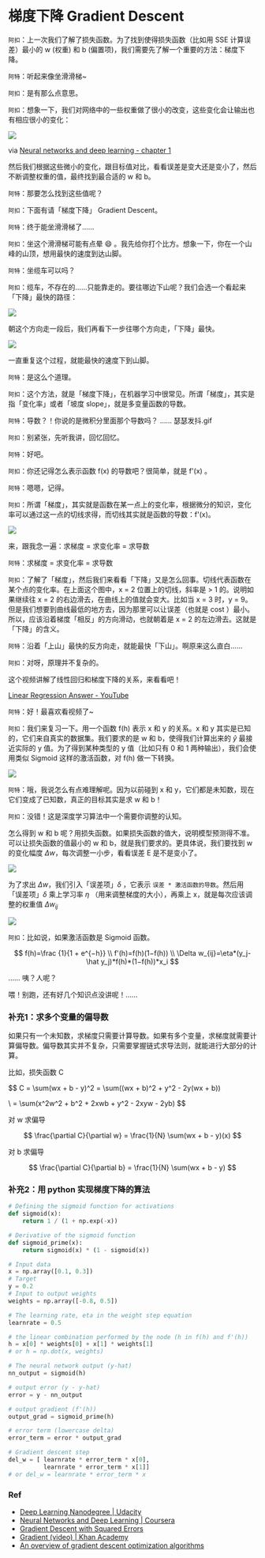 # 梯度下降 Gradient Descent

``阿扣``：上一次我们了解了损失函数。为了找到使得损失函数（比如用 SSE 计算误差）最小的 w (权重) 和 b (偏置项)，我们需要先了解一个重要的方法：梯度下降。

``阿特``：听起来像坐滑滑梯~

``阿扣``：是有那么点意思。

``阿扣``：想象一下，我们对网络中的一些权重做了很小的改变，这些变化会让输出也有相应很小的变化：

![](http://neuralnetworksanddeeplearning.com/images/tikz8.png)

via [Neural networks and deep learning - chapter 1](http://neuralnetworksanddeeplearning.com/chap1.html)

然后我们根据这些微小的变化，跟目标值对比，看看误差是变大还是变小了，然后不断调整权重的值，最终找到最合适的 w 和 b。

``阿特``：那要怎么找到这些值呢？

``阿扣``：下面有请「梯度下降」 Gradient Descent。

``阿特``：终于能坐滑滑梯了……

``阿扣``：坐这个滑滑梯可能有点晕 😄 。我先给你打个比方。想象一下，你在一个山峰的山顶，想用最快的速度到达山脚。

``阿特``：坐缆车可以吗？

``阿扣``：缆车，不存在的……只能靠走的。要往哪边下山呢？我们会选一个看起来「下降」最快的路径：

![](http://7xjpra.com1.z0.glb.clouddn.com/Gradient%20Descent-i1.png)

朝这个方向走一段后，我们再看下一步往哪个方向走，「下降」最快。

![](http://7xjpra.com1.z0.glb.clouddn.com/Gradient%20Descent-i2.png)

一直重复这个过程，就能最快的速度下到山脚。

``阿特``：是这么个道理。

``阿扣``：这个方法，就是「梯度下降」，在机器学习中很常见。所谓「梯度」，其实是指「变化率」或者「坡度 slope」，就是多变量函数的导数。

``阿特``：导数？！你说的是微积分里面那个导数吗？ …… 瑟瑟发抖.gif

``阿扣``：别紧张，先听我讲，回忆回忆。

``阿特``：好吧。

``阿扣``：你还记得怎么表示函数 f(x) 的导数吧？很简单，就是 f'(x) 。

``阿特``：嗯嗯，记得。

``阿扣``：所谓「梯度」，其实就是函数在某一点上的变化率，根据微分的知识，变化率可以通过这一点的切线求得，而切线其实就是函数的导数：f'(x)。

![](http://7xjpra.com1.z0.glb.clouddn.com/derivative-example.png)

来，跟我念一遍：求梯度 = 求变化率 = 求导数

``阿特``：求梯度 = 求变化率 = 求导数

``阿扣``：了解了「梯度」，然后我们来看看「下降」又是怎么回事。切线代表函数在某个点的变化率。在上面这个图中，x = 2 位置上的切线，斜率是 > 1 的。说明如果继续往 x = 2 的右边滑去，在曲线上的值就会变大。比如当 x = 3 时，y = 9。但是我们想要到曲线最低的地方去，因为那里可以让误差（也就是 cost ）最小。所以，应该沿着梯度「相反」的方向滑动，也就朝着是 x = 2 的左边滑去。这就是「下降」的含义。

``阿特``：沿着「上山」最快的反方向走，就能最快「下山」。啊原来这么直白……

``阿扣``：对呀，原理并不复杂的。

这个视频讲解了线性回归和梯度下降的关系，来看看吧！

[Linear Regression Answer - YouTube](https://www.youtube.com/watch?time_continue=194&v=L5QBqYDNJn0)

``阿特``：好！最喜欢看视频了~

``阿扣``：我们来复习一下。用一个函数 f(h) 表示 x 和 y 的关系。x 和 y 其实是已知的，它们来自真实的数据集。我们要求的是 w 和 b，使得我们计算出来的 $\hat y$ 最接近实际的 y 值。为了得到某种类型的 y 值（比如只有 0 和 1 两种输出），我们会使用类似 Sigmoid 这样的激活函数，对 f(h) 做一下转换。

![](http://7xjpra.com1.z0.glb.clouddn.com/simpleNN.png)

``阿特``：哦，我说怎么有点难理解呢。因为以前碰到 x 和 y，它们都是未知数，现在它们变成了已知数，真正的目标其实是求 w 和 b！

``阿扣``：没错！这是深度学习算法中一个需要你调整的认知。

怎么得到 w 和 b 呢？用损失函数。如果损失函数的值大，说明模型预测得不准。可以让损失函数的值最小的 w 和 b，就是我们要求的。更具体说，我们要找到 w 的变化幅度 $\Delta w$，每次调整一小步，看看误差 E 是不是变小了。

![](http://7xjpra.com1.z0.glb.clouddn.com/Gradient%20Descent-i3.png)

为了求出 $\Delta w$，我们引入「误差项」$\delta$ ，它表示 ``误差 * 激活函数的导数``。然后用「误差项」$\delta$ 乘上学习率 $\eta$ （用来调整梯度的大小），再乘上 x，就是每次应该调整的权重值 $\Delta w_{ij}$

![](http://7xjpra.com1.z0.glb.clouddn.com/WX20171127-154242@2x.png)

``阿扣``：比如说，如果激活函数是 Sigmoid 函数。

$$ f(h)=\frac {1}{1 + e^{−h}}
\\
f'(h)=f(h)(1−f(h))
\\
\Delta w_{ij}=\eta*(y_j-\hat y_j)*f(h)*(1−f(h))*x_i $$

…… 咦？人呢？

喂！别跑，还有好几个知识点没讲呢！……

### 补充1：求多个变量的偏导数

如果只有一个未知数，求梯度只需要计算导数。如果有多个变量，求梯度就需要计算偏导数。偏导数其实并不复杂，只需要掌握链式求导法则，就能进行大部分的计算。

比如，损失函数 C

$$ C = \sum(wx + b - y)^2 = \sum((wx + b)^2 + y^2 - 2y(wx + b))

\\ = \sum(x^2w^2 + b^2 + 2xwb + y^2 - 2xyw - 2yb) $$

对 w 求偏导

$$ \frac{\partial C}{\partial w} = \frac{1}{N} \sum(wx + b - y)(x) $$

对 b 求偏导

$$ \frac{\partial C}{\partial b} = \frac{1}{N} \sum(wx + b - y) $$

### 补充2：用 python 实现梯度下降的算法

```python
# Defining the sigmoid function for activations
def sigmoid(x):
    return 1 / (1 + np.exp(-x))

# Derivative of the sigmoid function
def sigmoid_prime(x):
    return sigmoid(x) * (1 - sigmoid(x))

# Input data
x = np.array([0.1, 0.3])
# Target
y = 0.2
# Input to output weights
weights = np.array([-0.8, 0.5])

# The learning rate, eta in the weight step equation
learnrate = 0.5

# the linear combination performed by the node (h in f(h) and f'(h))
h = x[0] * weights[0] + x[1] * weights[1]
# or h = np.dot(x, weights)

# The neural network output (y-hat)
nn_output = sigmoid(h)

# output error (y - y-hat)
error = y - nn_output

# output gradient (f'(h))
output_grad = sigmoid_prime(h)

# error term (lowercase delta)
error_term = error * output_grad

# Gradient descent step
del_w = [ learnrate * error_term * x[0],
          learnrate * error_term * x[1]]
# or del_w = learnrate * error_term * x
```

### Ref
- [Deep Learning Nanodegree | Udacity](https://www.udacity.com/course/deep-learning-nanodegree-foundation--nd101)
- [Neural Networks and Deep Learning | Coursera](https://www.coursera.org/learn/neural-networks-deep-learning)
- [Gradient Descent with Squared Errors](https://classroom.udacity.com/nanodegrees/nd101-cn/parts/ba124b66-b7f7-43ab-bc89-a390adb57f92/modules/2afd43e6-f4ce-4849-bde6-49d7164da71b/lessons/dc37fa92-75fd-4d41-b23e-9659dde80866/concepts/7d480208-0453-4457-97c3-56c720c23a89)
- [Gradient (video) | Khan Academy](https://www.khanacademy.org/math/multivariable-calculus/multivariable-derivatives/gradient-and-directional-derivatives/v/gradient)
- [An overview of gradient descent optimization algorithms](http://ruder.io/optimizing-gradient-descent/index.html#momentum)
